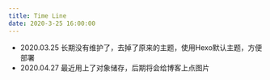 ```yaml
---
title: Time Line
date: 2020-3-25 16:00:00
---
```


- 2020.03.25 长期没有维护了，去掉了原来的主题，使用Hexo默认主题，方便部署
- 2020.04.27 最近用上了对象储存，后期将会给博客上点图片
